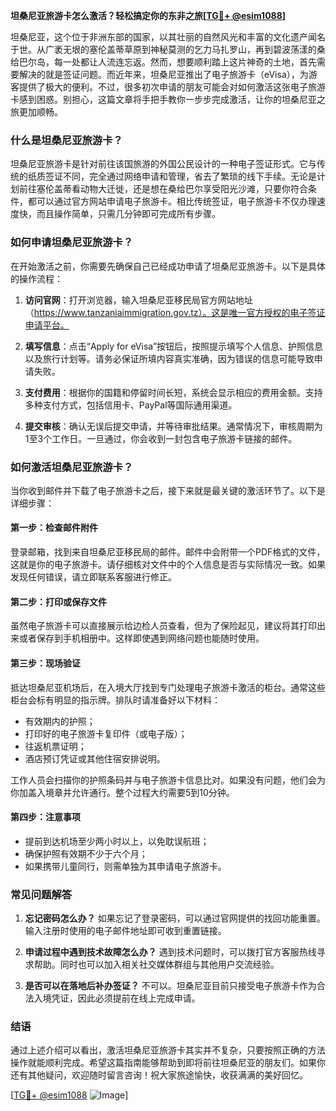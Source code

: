 **坦桑尼亚旅游卡怎么激活？轻松搞定你的东非之旅[[TG💪+ @esim1088](https://t.me/s/esim1088)]**

坦桑尼亚，这个位于非洲东部的国家，以其壮丽的自然风光和丰富的文化遗产闻名于世。从广袤无垠的塞伦盖蒂草原到神秘莫测的乞力马扎罗山，再到碧波荡漾的桑给巴尔岛，每一处都让人流连忘返。然而，想要顺利踏上这片神奇的土地，首先需要解决的就是签证问题。而近年来，坦桑尼亚推出了电子旅游卡（eVisa），为游客提供了极大的便利。不过，很多初次申请的朋友可能会对如何激活这张电子旅游卡感到困惑。别担心，这篇文章将手把手教你一步步完成激活，让你的坦桑尼亚之旅更加顺畅。

### 什么是坦桑尼亚旅游卡？

坦桑尼亚旅游卡是针对前往该国旅游的外国公民设计的一种电子签证形式。它与传统的纸质签证不同，完全通过网络申请和管理，省去了繁琐的线下手续。无论是计划前往塞伦盖蒂看动物大迁徙，还是想在桑给巴尔享受阳光沙滩，只要你符合条件，都可以通过官方网站申请电子旅游卡。相比传统签证，电子旅游卡不仅办理速度快，而且操作简单，只需几分钟即可完成所有步骤。

### 如何申请坦桑尼亚旅游卡？

在开始激活之前，你需要先确保自己已经成功申请了坦桑尼亚旅游卡。以下是具体的操作流程：

1. **访问官网**：打开浏览器，输入坦桑尼亚移民局官方网站地址（https://www.tanzaniaimmigration.gov.tz）。这是唯一官方授权的电子签证申请平台。
   
2. **填写信息**：点击“Apply for eVisa”按钮后，按照提示填写个人信息、护照信息以及旅行计划等。请务必保证所填内容真实准确，因为错误的信息可能导致申请失败。

3. **支付费用**：根据你的国籍和停留时间长短，系统会显示相应的费用金额。支持多种支付方式，包括信用卡、PayPal等国际通用渠道。

4. **提交审核**：确认无误后提交申请，并等待审批结果。通常情况下，审核周期为1至3个工作日。一旦通过，你会收到一封包含电子旅游卡链接的邮件。

### 如何激活坦桑尼亚旅游卡？

当你收到邮件并下载了电子旅游卡之后，接下来就是最关键的激活环节了。以下是详细步骤：

#### 第一步：检查邮件附件
登录邮箱，找到来自坦桑尼亚移民局的邮件。邮件中会附带一个PDF格式的文件，这就是你的电子旅游卡。请仔细核对文件中的个人信息是否与实际情况一致。如果发现任何错误，请立即联系客服进行修正。

#### 第二步：打印或保存文件
虽然电子旅游卡可以直接展示给边检人员查看，但为了保险起见，建议将其打印出来或者保存到手机相册中。这样即使遇到网络问题也能随时使用。

#### 第三步：现场验证
抵达坦桑尼亚机场后，在入境大厅找到专门处理电子旅游卡激活的柜台。通常这些柜台会标有明显的指示牌。排队时请准备好以下材料：
   - 有效期内的护照；
   - 打印好的电子旅游卡复印件（或电子版）；
   - 往返机票证明；
   - 酒店预订凭证或其他住宿安排说明。

工作人员会扫描你的护照条码并与电子旅游卡信息比对。如果没有问题，他们会为你加盖入境章并允许通行。整个过程大约需要5到10分钟。

#### 第四步：注意事项
- 提前到达机场至少两小时以上，以免耽误航班；
- 确保护照有效期不少于六个月；
- 如果携带儿童同行，则需单独为其申请电子旅游卡。

### 常见问题解答

1. **忘记密码怎么办？**
   如果忘记了登录密码，可以通过官网提供的找回功能重置。输入注册时使用的电子邮件地址即可收到重置链接。

2. **申请过程中遇到技术故障怎么办？**
   遇到技术问题时，可以拨打官方客服热线寻求帮助。同时也可以加入相关社交媒体群组与其他用户交流经验。

3. **是否可以在落地后补办签证？**
   不可以。坦桑尼亚目前只接受电子旅游卡作为合法入境凭证，因此必须提前在线上完成申请。

### 结语

通过上述介绍可以看出，激活坦桑尼亚旅游卡其实并不复杂，只要按照正确的方法操作就能顺利完成。希望这篇指南能够帮助到即将前往坦桑尼亚的朋友们。如果你还有其他疑问，欢迎随时留言咨询！祝大家旅途愉快，收获满满的美好回忆。

[[TG💪+ @esim1088](https://t.me/s/esim1088) ![Image](https://i.postimg.cc/4NQfJmqS/Snipaste-2025-05-13-00-14-12.png)]